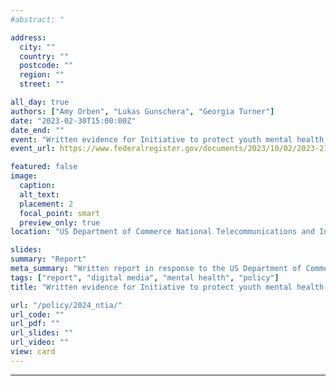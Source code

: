 ```yaml
---
#abstract: "

address:
  city: ""
  country: ""
  postcode: ""
  region: ""
  street: ""

all_day: true
authors: ["Amy Orben", "Lukas Gunschera", "Georgia Turner"]
date: "2023-02-30T15:00:00Z"
date_end: ""
event: "Written evidence for Initiative to protect youth mental health, safety, and privacy online"
event_url: https://www.federalregister.gov/documents/2023/10/02/2023-21606/initiative-to-protect-youth-mental-health-safety-and-privacy-online

featured: false
image:
  caption:
  alt_text:
  placement: 2
  focal_point: smart
  preview_only: true
location: "US Department of Commerce National Telecommunications and Information Administration"

slides:
summary: "Report"
meta_summary: "Written report in response to the US Department of Commerce National Telecommunications and Information Administration call for evidence."
tags: ["report", "digital media", "mental health", "policy"]
title: "Written evidence for Initiative to protect youth mental health, safety, and privacy online"

url: "/policy/2024_ntia/"
url_code: ""
url_pdf: ""
url_slides: ""
url_video: ""
view: card
---
```


---
